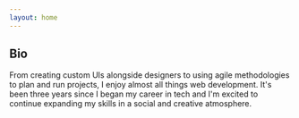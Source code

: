```yaml
---
layout: home
---
```

## Bio

From creating custom UIs alongside designers to using agile methodologies to plan and run projects, I enjoy almost all things web development. It's been three years since I began my career in tech and I'm excited to continue expanding my skills in a social and creative atmosphere.
